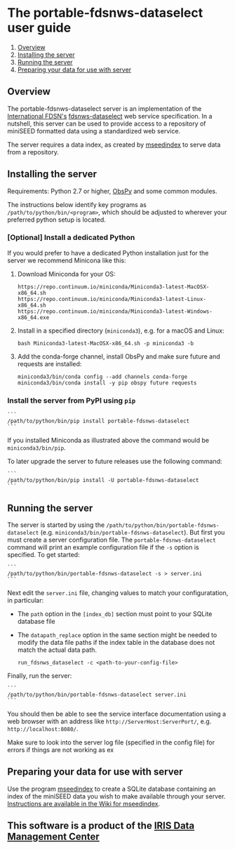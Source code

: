 # The portable-fdsnws-dataselect user guide

1. [Overview](#overview)
1. [Installing the server](#installing-the-server)
1. [Running the server](#running-the-server)
1. [Preparing your data for use with server](#preparing-your-data-for-use-with-server)

## Overview

The portable-fdsnws-dataselect server is an implementation of the
[International FDSN's](https://www.fdsn.org/)
[fdsnws-dataselect](http://www.fdsn.org/webservices/) web service specification.
In a nutshell, this server can be used to provide access to a repository of miniSEED
formatted data using a standardized web service.

The server requires a data index, as created by [mseedindex](https://github.com/iris-edu/mseedindex/wiki)
to serve data from a repository.

## Installing the server

Requirements: Python 2.7 or higher, [ObsPy](http://obspy.org) and some common modules.

The instructions below identify key programs as `/path/to/python/bin/<program>`, which should
be adjusted to wherever your preferred python setup is located.

### [Optional] Install a dedicated Python

If you would prefer to have a dedicated Python installation just for the server we
recommend Minicona like this:

1. Download Miniconda for your OS:

    ```
    https://repo.continuum.io/miniconda/Miniconda3-latest-MacOSX-x86_64.sh
    https://repo.continuum.io/miniconda/Miniconda3-latest-Linux-x86_64.sh
    https://repo.continuum.io/miniconda/Miniconda3-latest-Windows-x86_64.exe
    ```

2. Install in a specified directory (`miniconda3`), e.g. for a macOS and Linux:

    ```
    bash Miniconda3-latest-MacOSX-x86_64.sh -p miniconda3 -b
    ```

3. Add the conda-forge channel, install ObsPy and make sure future and requests are installed:

    ```
    miniconda3/bin/conda config --add channels conda-forge
    miniconda3/bin/conda install -y pip obspy future requests
    ```

### Install the server from PyPI using `pip`

    ```
    /path/to/python/bin/pip install portable-fdsnws-dataselect
    ```

If you installed Miniconda as illustrated above the command would be `miniconda3/bin/pip`.

To later upgrade the server to future releases use the following command:

    ```
    /path/to/python/bin/pip install -U portable-fdsnws-dataselect
    ```

## Running the server

The server is started by using the `/path/to/python/bin/portable-fdsnws-dataselect`
(e.g. `miniconda3/bin/portable-fdsnws-dataselect`).  But first you must create a server
configuration file.  The `portable-fdsnws-dataselect` command will print an example
configuration file if the `-s` option is specified.  To get started:

    ```
    /path/to/python/bin/portable-fdsnws-dataselect -s > server.ini
    ```

Next edit the `server.ini` file, changing values to match your configuratation, in particular:

* The `path` option in the `[index_db]` section must point to your SQLite database file
* The `datapath_replace` option in the same section might be needed to modify the data file paths if the index table in the database does not match the actual data path.

    ```
    run_fdsnws_dataselect -c <path-to-your-config-file>
    ```

Finally, run the server:

    ```
    /path/to/python/bin/portable-fdsnws-dataselect server.ini
    ```

You should then be able to see the service interface documentation using a web browser
with an address like `http://ServerHost:ServerPort/`, e.g. `http://localhost:8080/`.

Make sure to look into the server log file (specified in the config file) for errors
if things are not working as ex

## Preparing your data for use with server

Use the program [mseedindex](https://github.com/iris-edu/mseedindex) to create a SQLite
database containing an index of the miniSEED data you wish to make available through your server.
[Instructions are available in the Wiki for mseedindex](https://github.com/iris-edu/mseedindex/wiki).

## This software is a product of the [IRIS Data Management Center](http://ds.iris.edu/ds/nodes/dmc/)
